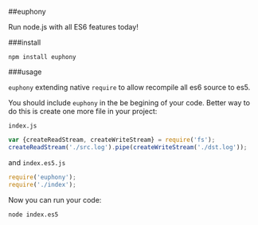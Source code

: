 ##euphony

Run node.js with all ES6 features today!

###install

    npm install euphony

###usage

`euphony` extending native `require` to allow recompile all es6 source to es5.

You should include `euphony` in the be begining of your code. Better way to do this is create one more file in your project:

`index.js`

```js
var {createReadStream, createWriteStream} = require('fs');
createReadStream('./src.log').pipe(createWriteStream('./dst.log'));
```

and `index.es5.js`

```js
require('euphony');
require('./index');
```

Now you can run your code:

    node index.es5
